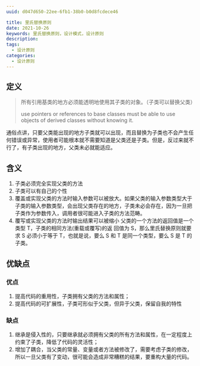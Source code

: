 ```yaml
---
uuid: d047d650-22ee-6fb1-38b0-b0d8fcdece46

title: 里氏替换原则
date: 2021-10-26
keywords: 里氏替换原则，设计模式，设计原则
description: 
tags:
  - 设计原则
categories:
  - 设计原则
---
```


## 定义
> 所有引用基类的地方必须能透明地使用其子类的对象。（子类可以替换父类）
> 
> use pointers or references to base classes must be able to use objects of derived classes without knowing it. 

通俗点讲，只要父类能出现的地方子类就可以出现，而且替换为子类也不会产生任 何错误或异常，使用者可能根本就不需要知道是父类还是子类。但是，反过来就不 行了，有子类出现的地方，父类未必就能适应。

## 含义
1. 子类必须完全实现父类的方法
2. 子类可以有自己的个性 
3. 覆盖或实现父类的方法时输入参数可以被放大。如果父类的输入参数类型大于子类的输入参数类型，会出现父类存在的地方，子类未必会存在，因为一旦把子类作为参数传入，调用者很可能进入子类的方法范畴。
4. 覆写或实现父类的方法时输出结果可以被缩小 父类的一个方法的返回值是一个类型 T，子类的相同方法(重载或覆写)的返
回值为 S，那么里氏替换原则就要求 S 必须小于等于 T，也就是说，要么 S 和 T 是同一个类型，要么 S 是 T 的子类。

## 优缺点
### 优点
1. 提高代码的重用性，子类拥有父类的方法和属性；
2. 提高代码的可扩展性，子类可形似于父类，但异于父类，保留自我的特性

### 缺点
1. 继承是侵入性的，只要继承就必须拥有父类的所有方法和属性，在一定程度上约束了子类，降低了代码的灵活性；
2. 增加了耦合，当父类的常量、变量或者方法被修改了，需要考虑子类的修改，所以一旦父类有了变动，很可能会造成非常糟糕的结果，要重构大量的代码。


